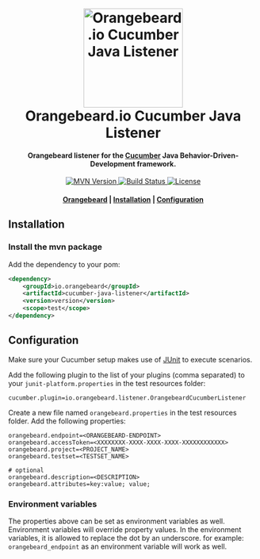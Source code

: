 <h1 align="center">
  <a href="https://github.com/orangebeard-io/cucumber-java-listener">
    <img src="https://raw.githubusercontent.com/orangebeard-io/cucumber-java-listener/master/.github/logo.png" alt="Orangebeard.io Cucumber Java Listener" height="200">
  </a>
  <br>Orangebeard.io Cucumber Java Listener<br>
</h1>

<h4 align="center">Orangebeard listener for the <a href="https://cucumber.io/" target="_blank" rel="noopener">Cucumber</a> Java Behavior-Driven-Development framework.</h4>

<p align="center">
  <a href="https://repo.maven.apache.org/maven2/io/orangebeard/cucumber-java-listener/">
    <img src="https://img.shields.io/maven-central/v/io.orangebeard/cucumber-java-listener?style=flat-square"
      alt="MVN Version" />
  </a>
  <a href="https://github.com/orangebeard-io/cucumber-java-listener/actions">
    <img src="https://img.shields.io/github/workflow/status/orangebeard-io/cucumber-java-listener/release?style=flat-square"
      alt="Build Status" />
  </a>
  <a href="https://github.com/orangebeard-io/cucumber-java-listener/blob/master/LICENSE.txt">
    <img src="https://img.shields.io/github/license/orangebeard-io/cucumber-java-listener?style=flat-square"
      alt="License" />
  </a>
</p>

<div align="center">
  <h4>
    <a href="https://orangebeard.io">Orangebeard</a> |
    <a href="#installation">Installation</a> |
    <a href="#configuration">Configuration</a>
  </h4>
</div>

## Installation

### Install the mvn package

Add the dependency to your pom:
```xml
<dependency>
    <groupId>io.orangebeard</groupId>
    <artifactId>cucumber-java-listener</artifactId>
    <version>version</version>
    <scope>test</scope>
</dependency>
```

## Configuration
Make sure your Cucumber setup makes use of <a href="https://cucumber.io/docs/cucumber/api/#junit">JUnit</a> to execute scenarios. 

Add the following plugin to the list of your plugins (comma separated) to your `junit-platform.properties` in the test resources folder:

```properties
cucumber.plugin=io.orangebeard.listener.OrangebeardCucumberListener
```

Create a new file named `orangebeard.properties` in the test resources folder. Add the following properties:

```properties
orangebeard.endpoint=<ORANGEBEARD-ENDPOINT>
orangebeard.accessToken=<XXXXXXXX-XXXX-XXXX-XXXX-XXXXXXXXXXXX>
orangebeard.project=<PROJECT_NAME>
orangebeard.testset=<TESTSET_NAME>

# optional
orangebeard.description=<DESCRIPTION>
orangebeard.attributes=key:value; value;
```

### Environment variables

The properties above can be set as environment variables as well. Environment variables will override property values. In the environment variables, it is allowed to replace the dot by an underscore.
for example: ```orangebeard_endpoint``` as an environment variable will work as well.
